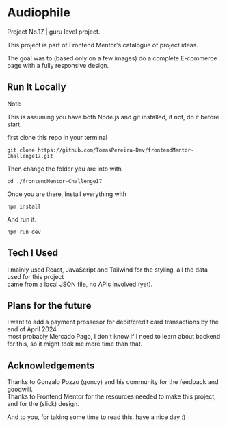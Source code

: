 # Audiophile
Project No.17 | guru level project.

This project is part of Frontend Mentor's catalogue of project ideas.  

The goal was to (based only on a few images) do a complete E-commerce page with a fully responsive design.

## Run It Locally
>[!NOTE]
This is assuming you have both Node.js and git installed, if not, do it before start.
  
first clone this repo in your terminal

```
git clone https://github.com/TomasPereira-Dev/frontendMentor-Challenge17.git
```

Then change the folder you are into with

```
cd ./frontendMentor-Challenge17
```

Once you are there, Install everything with 

```
npm install
```

And run it.
```
npm run dev
```

## Tech I Used
I mainly used React, JavaScript and Tailwind for the styling, all the data used for this project  
came from a local JSON file, no APIs involved (yet).

## Plans for the future
I want to add a payment prossesor for debit/credit card transactions by the end of April 2024  
most probably Mercado Pago, I don't know if I need to learn about backend for this, so it might took me more time than that. 

## Acknowledgements

Thanks to Gonzalo Pozzo (goncy) and his community for the feedback and goodwill.  
Thanks to Frontend Mentor for the resources needed to make this project, and for the (slick) design.  
  
And to you, for taking some time to read this, have a nice day :)







